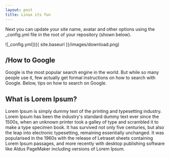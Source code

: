 ```yaml
---
layout: post
title: Linux its fun
---
```


Next you can update your site name, avatar and other options using the _config.yml file in the root of your repository (shown below).

![_config.yml]({{ site.baseurl }}/images/download.png)
<html>
  <body>
    <h2>/How to Google</h2>
Google is the most popular search engine in the world. But while so many people use it, few actually get formal instructions on how to search with Google. Below, tips on how to search on Google.

<h2>What is Lorem Ipsum?</h2>
Lorem Ipsum is simply dummy text of the printing and typesetting industry. Lorem Ipsum has been the industry's standard dummy text ever since the 1500s, when an unknown printer took a galley of type and scrambled it to make a type specimen book. It has survived not only five centuries, but also the leap into electronic typesetting, remaining essentially unchanged. It was popularised in the 1960s with the release of Letraset sheets containing Lorem Ipsum passages, and more recently with desktop publishing software like Aldus PageMaker including versions of Lorem Ipsum.

</body>
</html>
